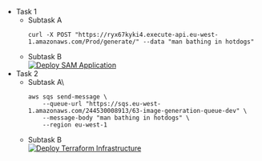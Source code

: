 - Task 1
    - Subtask A
        ```
        curl -X POST "https://ryx67kyki4.execute-api.eu-west-1.amazonaws.com/Prod/generate/" --data "man bathing in hotdogs"
        ```
    - Subtask B\
        [![Deploy SAM Application](https://github.com/Slenderman00/exam-pgr301/actions/workflows/deploy_sam_lambda.yaml/badge.svg)](https://github.com/Slenderman00/exam-pgr301/actions/workflows/deploy_sam_lambda.yaml)
- Task 2
    - Subtask A\
        ```
        aws sqs send-message \
            --queue-url "https://sqs.eu-west-1.amazonaws.com/244530008913/63-image-generation-queue-dev" \
            --message-body "man bathing in hotdogs" \
            --region eu-west-1 
        ```
    - Subtask B\
    [![Deploy Terraform Infrastructure](https://github.com/Slenderman00/exam-pgr301/actions/workflows/terraform_deploy.yml/badge.svg?branch=master)](https://github.com/Slenderman00/exam-pgr301/actions/workflows/terraform_deploy.yml)